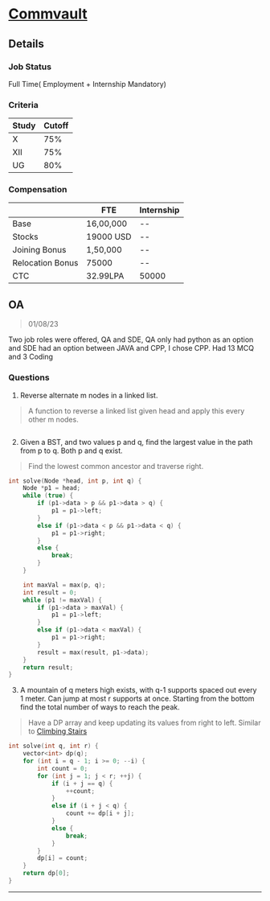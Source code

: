 # [Commvault](https://www.commvault.com/)


## Details

### Job Status

Full Time( Employment + Internship Mandatory)

### Criteria

|Study|Cutoff|
|-----|------|
|X|75%|
|XII|75%|
|UG|80%|


### Compensation

||FTE|Internship|
|--|-----|------|
|Base|16,00,000|--|
|Stocks|19000 USD|--|
|Joining Bonus|1,50,000|--|
|Relocation Bonus|75000|--|
|CTC|32.99LPA|50000|

## OA

> 01/08/23

Two job roles were offered, QA and SDE, QA only had python as an option and SDE had an option between JAVA and CPP, I chose CPP. Had 13 MCQ and 3 Coding

### Questions

1. Reverse alternate m nodes in a linked list.

> A function to reverse a linked list given head and apply this every other m nodes.

```cpp
```

2. Given a BST, and two values p and q, find the largest value in the path from p to q. Both p and q exist.

> Find the lowest common ancestor and traverse right.

```cpp
int solve(Node *head, int p, int q) {
    Node *p1 = head;
    while (true) {
        if (p1->data > p && p1->data > q) {
            p1 = p1->left;
        }
        else if (p1->data < p && p1->data < q) {
            p1 = p1->right;
        }
        else {
            break;
        }
    }

    int maxVal = max(p, q);
    int result = 0;
    while (p1 != maxVal) {
        if (p1->data > maxVal) {
            p1 = p1->left;
        }
        else if (p1->data < maxVal) {
            p1 = p1->right;
        }
        result = max(result, p1->data);
    }
    return result;
}
```

3. A mountain of q meters high exists, with q-1 supports spaced out every 1 meter. Can jump at most r supports at once. Starting from the bottom find the total number of ways to reach the peak.

> Have a DP array and keep updating its values from right to left. Similar to [Climbing Stairs](https://leetcode.com/problems/climbing-stairs/)

```cpp
int solve(int q, int r) {
    vector<int> dp(q);
    for (int i = q - 1; i >= 0; --i) {
        int count = 0;
        for (int j = 1; j < r; ++j) {
            if (i + j == q) {
                ++count;
            }
            else if (i + j < q) {
                count += dp[i + j];
            }
            else {
                break;
            }
        }
        dp[i] = count;
    }
    return dp[0];
}
```
---
